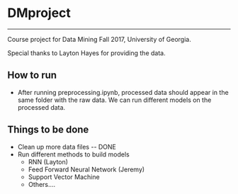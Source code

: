 # DMproject
----
Course project for Data Mining Fall 2017, University of Georgia.

Special thanks to Layton Hayes for providing the data.


## How to run
* After running preprocessing.ipynb, processed data should appear in the same folder with the raw data. We can run different models on the processed data.


## Things to be done
* Clean up more data files -- DONE
* Run different methods to build models
  - RNN      (Layton)
  - Feed Forward Neural Network  (Jeremy)
  - Support Vector Machine
  - Others....
